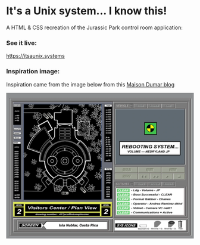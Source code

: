 # It's a Unix system... I know this!

A HTML & CSS recreation of the Jurassic Park control room application: 
### See it live:

https://itsaunix.systems

### Inspiration image: 
Inspiration came from the image below from this [Maison Dumar blog](https://maisondumar.com/the-design-of-the-jurassic-park-visitors-center-part-3/)

![Jurassic Park control room application](https://github.com/Jamesllllllllll/Jurassic-Park/blob/main/Jurassic-Visitor-Center-Plan.webp)
